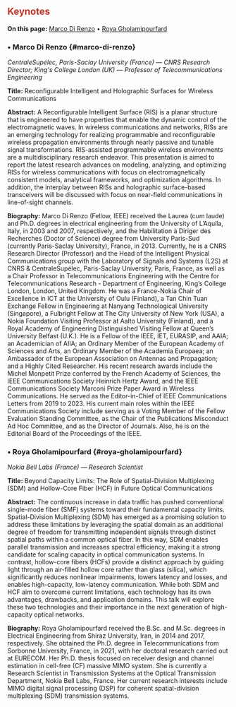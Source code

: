 <!-- ## Keynotes -->
<h2 style="color:#c0392b;">Keynotes</h2>

**On this page:** [Marco Di Renzo](#marco-di-renzo) • [Roya Gholamipourfard](#roya-gholamipourfard)


### • Marco Di Renzo {#marco-di-renzo}
*CentraleSupélec, Paris-Saclay University (France) — CNRS Research Director; King's College London (UK) — Professor of Telecommunications Engineering*

**Title:** Reconfigurable Intelligent and Holographic Surfaces for Wireless Communications

**Abstract:** A Reconfigurable Intelligent Surface (RIS) is a planar structure that is engineered to have properties that enable the dynamic control of the electromagnetic waves. In wireless communications and networks, RISs are an emerging technology for realizing programmable and reconfigurable wireless propagation environments through nearly passive and tunable signal transformations. RIS-assisted programmable wireless environments are a multidisciplinary research endeavor. This presentation is aimed to report the latest research advances on modeling, analyzing, and optimizing RISs for wireless communications with focus on electromagnetically consistent models, analytical frameworks, and optimization algorithms. In addition, the interplay between RISs and holographic surface-based transceivers will be discussed with focus on near-field communications in line-of-sight channels.

**Biography:** Marco Di Renzo (Fellow, IEEE) received the Laurea (cum laude) and Ph.D. degrees in electrical engineering from the University of L’Aquila, Italy, in 2003 and 2007, respectively, and the Habilitation à Diriger des Recherches (Doctor of Science) degree from University Paris-Sud (currently Paris-Saclay University), France, in 2013. Currently, he is a CNRS Research Director (Professor) and the Head of the Intelligent Physical Communications group with the Laboratory of Signals and Systems (L2S) at CNRS & CentraleSupélec, Paris-Saclay University, Paris, France, as well as a Chair Professor in Telecommunications Engineering with the Centre for Telecommunications Research - Department of Engineering, King’s College London, London, United Kingdom. He was a France-Nokia Chair of Excellence in ICT at the University of Oulu (Finland), a Tan Chin Tuan Exchange Fellow in Engineering at Nanyang Technological University (Singapore), a Fulbright Fellow at The City University of New York (USA), a Nokia Foundation Visiting Professor at Aalto University (Finland), and a Royal Academy of Engineering Distinguished Visiting Fellow at Queen’s University Belfast (U.K.). He is a Fellow of the IEEE, IET, EURASIP, and AAIA; an Academician of AIIA; an Ordinary Member of the European Academy of Sciences and Arts, an Ordinary Member of the Academia Europaea; an Ambassador of the European Association on Antennas and Propagation; and a Highly Cited Researcher. His recent research awards include the Michel Monpetit Prize conferred by the French Academy of Sciences, the IEEE Communications Society Heinrich Hertz Award, and the IEEE Communications Society Marconi Prize Paper Award in Wireless Communications. He served as the Editor-in-Chief of IEEE Communications Letters from 2019 to 2023. His current main roles within the IEEE Communications Society include serving as a Voting Member of the Fellow Evaluation Standing Committee, as the Chair of the Publications Misconduct Ad Hoc Committee, and as the Director of Journals. Also, he is on the Editorial Board of the Proceedings of the IEEE.

### • Roya Gholamipourfard {#roya-gholamipourfard}
*Nokia Bell Labs (France) — Research Scientist*

**Title:** Beyond Capacity Limits: The Role of Spatial-Division Multiplexing (SDM) and Hollow-Core Fiber (HCF) in Future Optical Communications

**Abstract:** The continuous increase in data traffic has pushed conventional single-mode fiber (SMF) systems toward their fundamental capacity limits. Spatial-Division Multiplexing (SDM) has emerged as a promising solution to address these limitations by leveraging the spatial domain as an additional degree of freedom for transmitting independent signals through distinct spatial paths within a common optical fiber. In this way, SDM enables parallel transmission and increases spectral efficiency, making it a strong candidate for scaling capacity in optical communication systems. In contrast, hollow-core fibers (HCFs) provide a distinct approach by guiding light through an air-filled hollow core rather than glass (silica), which significantly reduces nonlinear impairments, lowers latency and losses, and enables high-capacity, low-latency communication. While both SDM and HCF aim to overcome current limitations, each technology has its own advantages, drawbacks, and application domains. This talk will explore these two technologies and their importance in the next generation of high-capacity optical networks.

**Biography:** Roya Gholamipourfard received the B.Sc. and M.Sc. degrees in Electrical Engineering from Shiraz University, Iran, in 2014 and 2017, respectively. She obtained the Ph.D. degree in Telecommunications from Sorbonne University, France, in 2021, with her doctoral research carried out at EURECOM. Her Ph.D. thesis focused on receiver design and channel estimation in cell-free (CF) massive MIMO system. She is currently a Research Scientist in Transmission Systems at the Optical Transmission Department, Nokia Bell Labs, France. Her current research interests include MIMO digital signal processing (DSP) for coherent spatial-division multiplexing (SDM) transmission systems.
